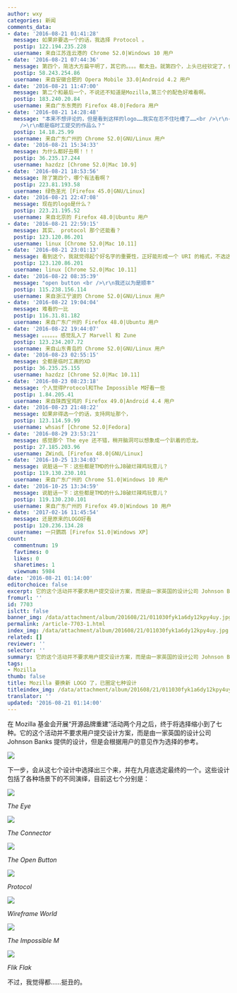 ```yaml
---
author: wxy
categories: 新闻
comments_data:
- date: '2016-08-21 01:41:28'
  message: 如果非要选一个的话，我选择 Protocol 。
  postip: 122.194.235.228
  username: 来自江苏连云港的 Chrome 52.0|Windows 10 用户
- date: '2016-08-21 07:44:36'
  message: 第四个，简洁大方扁平明了，其它的。。。。都太丑。就第四个，上头已经钦定了，你们啊，走个过场就行。
  postip: 58.243.254.86
  username: 来自安徽合肥的 Opera Mobile 33.0|Android 4.2 用户
- date: '2016-08-21 11:47:00'
  message: 第二个和最后一个，不说还不知道是Mozilla,第三个的配色好难看啊。
  postip: 183.240.20.84
  username: 来自广东东莞的 Firefox 48.0|Fedora 用户
- date: '2016-08-21 14:28:48'
  message: "本来不想评论的，但是看到这样的logo……我实在忍不住吐槽了……<br />\r\n-----------------------------------<br
    />\r\n都是临时工提交的作品么？"
  postip: 14.18.25.99
  username: 来自广东广州的 Chrome 52.0|GNU/Linux 用户
- date: '2016-08-21 15:34:33'
  message: 为什么都好丑啊！！！
  postip: 36.235.17.244
  username: hazdzz [Chrome 52.0|Mac 10.9]
- date: '2016-08-21 18:53:56'
  message: 除了第四个，哪个有法看啊？
  postip: 223.81.193.58
  username: 绿色圣光 [Firefox 45.0|GNU/Linux]
- date: '2016-08-21 22:47:08'
  message: 现在的logo是什么？
  postip: 223.21.195.52
  username: 来自北京的 Firefox 48.0|Ubuntu 用户
- date: '2016-08-21 22:59:15'
  message: 其实， protocol 那个还能看？
  postip: 123.120.86.201
  username: linux [Chrome 52.0|Mac 10.11]
- date: '2016-08-21 23:01:13'
  message: 看到这个，我就觉得起个好名字的重要性，正好能形成一个 URI 的格式，不选这个简直没天理。
  postip: 123.120.86.201
  username: linux [Chrome 52.0|Mac 10.11]
- date: '2016-08-22 08:35:39'
  message: "open button <br />\r\n我还以为是顺丰"
  postip: 115.238.156.114
  username: 来自浙江宁波的 Chrome 52.0|GNU/Linux 用户
- date: '2016-08-22 19:04:04'
  message: 难看的一比
  postip: 116.31.81.182
  username: 来自广东广州的 Firefox 48.0|Ubuntu 用户
- date: '2016-08-22 19:44:07'
  message: 。。。。。。感觉乱入了 Marvell 和 Zune
  postip: 123.234.207.72
  username: 来自山东青岛的 Chrome 52.0|GNU/Linux 用户
- date: '2016-08-23 02:55:15'
  message: 全都是临时工画的XD
  postip: 36.235.25.155
  username: hazdzz [Chrome 52.0|Mac 10.11]
- date: '2016-08-23 08:23:18'
  message: 个人觉得Protocol和The Impossible M好看一些
  postip: 1.84.205.41
  username: 来自陕西宝鸡的 Firefox 49.0|Android 4.4 用户
- date: '2016-08-23 21:48:22'
  message: 如果非得选一个的话，支持网址那个，
  postip: 123.114.59.99
  username: whsasf [Chrome 52.0|Fedora]
- date: '2016-08-29 23:53:21'
  message: 感觉那个 The eye 还不错，稍开脑洞可以想象成一个趴着的恐龙。
  postip: 27.185.203.96
  username: ZWindL [Firefox 48.0|GNU/Linux]
- date: '2016-10-25 13:34:03'
  message: 说脏话一下：这些都是TMD的什么JB破烂辣鸡玩意儿？
  postip: 119.130.230.101
  username: 来自广东广州的 Chrome 51.0|Windows 10 用户
- date: '2016-10-25 13:34:59'
  message: 说脏话一下：这些都是TMD的什么JB破烂辣鸡玩意儿？
  postip: 119.130.230.101
  username: 来自广东广州的 Firefox 49.0|Windows 10 用户
- date: '2017-02-16 11:45:54'
  message: 还是原来的LOGO好看
  postip: 120.236.134.28
  username: 一只鹦鹉 [Firefox 51.0|Windows XP]
count:
  commentnum: 19
  favtimes: 0
  likes: 0
  sharetimes: 1
  viewnum: 5984
date: '2016-08-21 01:14:00'
editorchoice: false
excerpt: 它的这个活动并不要求用户提交设计方案，而是由一家英国的设计公司 Johnson Banks 提供的设计，但是会根据用户的意见作为选择的参考。
fromurl: ''
id: 7703
islctt: false
banner_img: /data/attachment/album/201608/21/011030fyk1a6dy12kpy4uy.jpg
permalink: /article-7703-1.html
index_img: /data/attachment/album/201608/21/011030fyk1a6dy12kpy4uy.jpg
related: []
reviewer: ''
selector: ''
summary: 它的这个活动并不要求用户提交设计方案，而是由一家英国的设计公司 Johnson Banks 提供的设计，但是会根据用户的意见作为选择的参考。
tags:
- Mozilla
thumb: false
title: Mozilla 要换新 LOGO 了，已圈定七种设计
titleindex_img: /data/attachment/album/201608/21/011030fyk1a6dy12kpy4uy.jpg
translator: ''
updated: '2016-08-21 01:14:00'
---
```


在 Mozilla 基金会开展“开源品牌重建”活动两个月之后，终于将选择缩小到了七种。它的这个活动并不要求用户提交设计方案，而是由一家英国的设计公司 Johnson Banks 提供的设计，但是会根据用户的意见作为选择的参考。


![](/data/attachment/album/201608/21/011030fyk1a6dy12kpy4uy.jpg)


下一步，会从这七个设计中选择出三个来，并在九月底选定最终的一个。这些设计包括了各种场景下的不同演绎，目前这七个分别是：


![](/data/attachment/album/201608/21/004628jdxn1y2nns0n8sii.jpg)


*The Eye*


![](/data/attachment/album/201608/21/004714v65wnsclj5qjj0id.jpg)


*The Connector*


![](/data/attachment/album/201608/21/004903yjsqi55zi1xicitt.jpg)


*The Open Button*


![](/data/attachment/album/201608/21/004944bhaemmnaga6njj66.jpg)


*Protocol*


![](/data/attachment/album/201608/21/005436h366unn3uiywnw8i.jpg)


*Wireframe World*


![](/data/attachment/album/201608/21/005531o48dmu1r8m8zzwd1.jpg)


*The Impossible M*


![](/data/attachment/album/201608/21/005613vdp61di60o2joeje.jpg)


*Flik Flak*


不过，我觉得都……挺丑的。